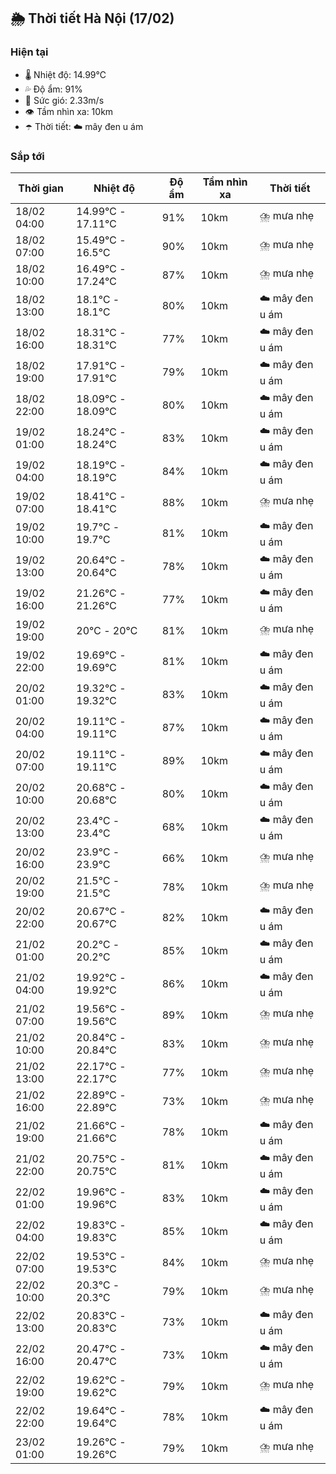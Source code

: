 ## 🌦️ Thời tiết Hà Nội (17/02)

### Hiện tại

- 🌡️ Nhiệt độ: 14.99℃
- 💦 Độ ẩm: 91%
- 💨 Sức gió: 2.33m/s
- 👁️ Tầm nhìn xa: 10km
- ☂️ Thời tiết: ☁️ mây đen u ám

### Sắp tới

| Thời gian | Nhiệt độ | Độ ẩm | Tầm nhìn xa | Thời tiết |
| --- | --- | --- | --- | --- |
| 18/02 04:00 | 14.99℃ - 17.11℃ | 91% | 10km | ⛈️ mưa nhẹ |
| 18/02 07:00 | 15.49℃ - 16.5℃ | 90% | 10km | ⛈️ mưa nhẹ |
| 18/02 10:00 | 16.49℃ - 17.24℃ | 87% | 10km | ⛈️ mưa nhẹ |
| 18/02 13:00 | 18.1℃ - 18.1℃ | 80% | 10km | ☁️ mây đen u ám |
| 18/02 16:00 | 18.31℃ - 18.31℃ | 77% | 10km | ☁️ mây đen u ám |
| 18/02 19:00 | 17.91℃ - 17.91℃ | 79% | 10km | ☁️ mây đen u ám |
| 18/02 22:00 | 18.09℃ - 18.09℃ | 80% | 10km | ☁️ mây đen u ám |
| 19/02 01:00 | 18.24℃ - 18.24℃ | 83% | 10km | ☁️ mây đen u ám |
| 19/02 04:00 | 18.19℃ - 18.19℃ | 84% | 10km | ☁️ mây đen u ám |
| 19/02 07:00 | 18.41℃ - 18.41℃ | 88% | 10km | ⛈️ mưa nhẹ |
| 19/02 10:00 | 19.7℃ - 19.7℃ | 81% | 10km | ☁️ mây đen u ám |
| 19/02 13:00 | 20.64℃ - 20.64℃ | 78% | 10km | ☁️ mây đen u ám |
| 19/02 16:00 | 21.26℃ - 21.26℃ | 77% | 10km | ☁️ mây đen u ám |
| 19/02 19:00 | 20℃ - 20℃ | 81% | 10km | ⛈️ mưa nhẹ |
| 19/02 22:00 | 19.69℃ - 19.69℃ | 81% | 10km | ☁️ mây đen u ám |
| 20/02 01:00 | 19.32℃ - 19.32℃ | 83% | 10km | ☁️ mây đen u ám |
| 20/02 04:00 | 19.11℃ - 19.11℃ | 87% | 10km | ☁️ mây đen u ám |
| 20/02 07:00 | 19.11℃ - 19.11℃ | 89% | 10km | ☁️ mây đen u ám |
| 20/02 10:00 | 20.68℃ - 20.68℃ | 80% | 10km | ☁️ mây đen u ám |
| 20/02 13:00 | 23.4℃ - 23.4℃ | 68% | 10km | ☁️ mây đen u ám |
| 20/02 16:00 | 23.9℃ - 23.9℃ | 66% | 10km | ⛈️ mưa nhẹ |
| 20/02 19:00 | 21.5℃ - 21.5℃ | 78% | 10km | ⛈️ mưa nhẹ |
| 20/02 22:00 | 20.67℃ - 20.67℃ | 82% | 10km | ☁️ mây đen u ám |
| 21/02 01:00 | 20.2℃ - 20.2℃ | 85% | 10km | ☁️ mây đen u ám |
| 21/02 04:00 | 19.92℃ - 19.92℃ | 86% | 10km | ☁️ mây đen u ám |
| 21/02 07:00 | 19.56℃ - 19.56℃ | 89% | 10km | ⛈️ mưa nhẹ |
| 21/02 10:00 | 20.84℃ - 20.84℃ | 83% | 10km | ⛈️ mưa nhẹ |
| 21/02 13:00 | 22.17℃ - 22.17℃ | 77% | 10km | ⛈️ mưa nhẹ |
| 21/02 16:00 | 22.89℃ - 22.89℃ | 73% | 10km | ⛈️ mưa nhẹ |
| 21/02 19:00 | 21.66℃ - 21.66℃ | 78% | 10km | ☁️ mây đen u ám |
| 21/02 22:00 | 20.75℃ - 20.75℃ | 81% | 10km | ☁️ mây đen u ám |
| 22/02 01:00 | 19.96℃ - 19.96℃ | 83% | 10km | ☁️ mây đen u ám |
| 22/02 04:00 | 19.83℃ - 19.83℃ | 85% | 10km | ☁️ mây đen u ám |
| 22/02 07:00 | 19.53℃ - 19.53℃ | 84% | 10km | ⛈️ mưa nhẹ |
| 22/02 10:00 | 20.3℃ - 20.3℃ | 79% | 10km | ⛈️ mưa nhẹ |
| 22/02 13:00 | 20.83℃ - 20.83℃ | 73% | 10km | ☁️ mây đen u ám |
| 22/02 16:00 | 20.47℃ - 20.47℃ | 73% | 10km | ☁️ mây đen u ám |
| 22/02 19:00 | 19.62℃ - 19.62℃ | 79% | 10km | ⛈️ mưa nhẹ |
| 22/02 22:00 | 19.64℃ - 19.64℃ | 78% | 10km | ☁️ mây đen u ám |
| 23/02 01:00 | 19.26℃ - 19.26℃ | 79% | 10km | ⛈️ mưa nhẹ |

